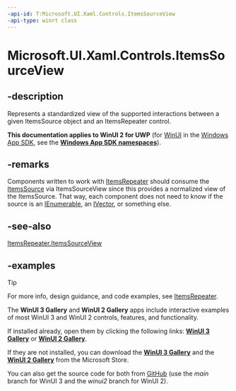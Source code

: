 ```yaml
---
-api-id: T:Microsoft.UI.Xaml.Controls.ItemsSourceView
-api-type: winrt class
---
```


# Microsoft.UI.Xaml.Controls.ItemsSourceView

<!--
public class ItemsSourceView : System.Collections.Specialized.INotifyCollectionChanged
-->

## -description

Represents a standardized view of the supported interactions between a given ItemsSource object and an ItemsRepeater control.

**This documentation applies to WinUI 2 for UWP** (for [WinUI](/windows/apps/winui/winui3/) in the [Windows App SDK](/windows/apps/windows-app-sdk/), see the **[Windows App SDK namespaces](/windows/windows-app-sdk/api/winrt/)**).

## -remarks

Components written to work with [ItemsRepeater](itemsrepeater.md) should consume the [ItemsSource](itemsrepeater_itemssource.md) via ItemsSourceView since this provides a normalized view of the ItemsSource. That way, each component does not need to know if the source is an [IEnumerable](/dotnet/api/system.collections.generic.ienumerable-1?view=dotnet-uwp-10.0&preserve-view=true), an [IVector](/uwp/api/windows.foundation.collections.ivector_t_), or something else.

## -see-also

[ItemsRepeater.ItemsSourceView](itemsrepeater_itemssourceview.md)

## -examples

> [!TIP]
> For more info, design guidance, and code examples, see [ItemsRepeater](/windows/apps/design/controls/items-repeater).
>
> The **WinUI 3 Gallery** and **WinUI 2 Gallery** apps include interactive examples of most WinUI 3 and WinUI 2 controls, features, and functionality.
>
> If installed already, open them by clicking the following links: [**WinUI 3 Gallery**](winui3gallery:/item/ItemsRepeater) or [**WinUI 2 Gallery**](winui2gallery:/item/ItemsRepeater).
>
> If they are not installed, you can download the [**WinUI 3 Gallery**](https://www.microsoft.com/store/productId/9P3JFPWWDZRC) and the [**WinUI 2 Gallery**](https://www.microsoft.com/store/productId/9MSVH128X2ZT) from the Microsoft Store.
>
> You can also get the source code for both from [GitHub](https://github.com/Microsoft/WinUI-Gallery) (use the *main* branch for WinUI 3 and the *winui2* branch for WinUI 2).
